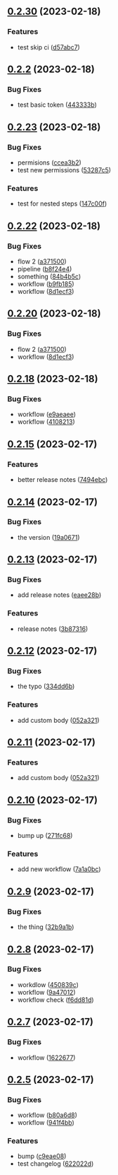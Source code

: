 ## [0.2.30](https://github.com/AlexanderMar21/ci_library_autorelease/compare/v0.2.2...v0.2.30) (2023-02-18)


### Features

* test skip ci ([d57abc7](https://github.com/AlexanderMar21/ci_library_autorelease/commit/d57abc7f5d12e8561a238370cae0a7b16731b348))



## [0.2.2](https://github.com/AlexanderMar21/ci_library_autorelease/compare/v0.2.23...v0.2.2) (2023-02-18)


### Bug Fixes

*  test basic token ([443333b](https://github.com/AlexanderMar21/ci_library_autorelease/commit/443333b19054e1a62c828d7a968d4277b2c259e3))



## [0.2.23](https://github.com/AlexanderMar21/ci_library_autorelease/compare/v0.2.22...v0.2.23) (2023-02-18)


### Bug Fixes

* permisions ([ccea3b2](https://github.com/AlexanderMar21/ci_library_autorelease/commit/ccea3b279563c518718fbf7c552274c65f02dbf8))
* test new permissions ([53287c5](https://github.com/AlexanderMar21/ci_library_autorelease/commit/53287c572b765ee4f531860dfaf4e7b852aec196))


### Features

* test for nested steps ([147c00f](https://github.com/AlexanderMar21/ci_library_autorelease/commit/147c00f59d51376eb925b7009f9346f3fc490818))



## [0.2.22](https://github.com/AlexanderMar21/ci_library_autorelease/compare/v0.2.18...v0.2.22) (2023-02-18)


### Bug Fixes

* flow 2 ([a371500](https://github.com/AlexanderMar21/ci_library_autorelease/commit/a371500fa6fb62508dfed93ea6158cb4e7ed3b33))
* pipeline ([b8f24e4](https://github.com/AlexanderMar21/ci_library_autorelease/commit/b8f24e4cd7e6dd6e60c6a3189b9ff23b0a3afd69))
* something ([84b4b5c](https://github.com/AlexanderMar21/ci_library_autorelease/commit/84b4b5ca797a0c01d410035db65e493f19ef2b38))
* workflow ([b9fb185](https://github.com/AlexanderMar21/ci_library_autorelease/commit/b9fb18559456555dfd2da134cb2c11f3935c93d1))
* workflow ([8d1ecf3](https://github.com/AlexanderMar21/ci_library_autorelease/commit/8d1ecf3d3ffbc2ba9a943749e5016a53949c8a23))



## [0.2.20](https://github.com/AlexanderMar21/ci_library_autorelease/compare/v0.2.18...v0.2.20) (2023-02-18)


### Bug Fixes

* flow 2 ([a371500](https://github.com/AlexanderMar21/ci_library_autorelease/commit/a371500fa6fb62508dfed93ea6158cb4e7ed3b33))
* workflow ([8d1ecf3](https://github.com/AlexanderMar21/ci_library_autorelease/commit/8d1ecf3d3ffbc2ba9a943749e5016a53949c8a23))



## [0.2.18](https://github.com/AlexanderMar21/ci_library_autorelease/compare/v0.2.16...v0.2.18) (2023-02-18)


### Bug Fixes

* workflow ([e9aeaee](https://github.com/AlexanderMar21/ci_library_autorelease/commit/e9aeaeeff359f979688bf8cf917a5c6c6493930e))
* workflow ([4108213](https://github.com/AlexanderMar21/ci_library_autorelease/commit/4108213f88bdabfe8f26d9aa7ec5256e2466a9ba))



## [0.2.15](https://github.com/AlexanderMar21/ci_library_autorelease/compare/v0.2.14...v0.2.15) (2023-02-17)


### Features

* better release notes ([7494ebc](https://github.com/AlexanderMar21/ci_library_autorelease/commit/7494ebc2b7eeb9b6518eebf481bd57f3c5e47bbc))



## [0.2.14](https://github.com/AlexanderMar21/ci_library_autorelease/compare/v0.2.13...v0.2.14) (2023-02-17)


### Bug Fixes

* the version ([19a0671](https://github.com/AlexanderMar21/ci_library_autorelease/commit/19a0671b3d79bd5ea22d5998f68f74ca5f18f846))



## [0.2.13](https://github.com/AlexanderMar21/ci_library_autorelease/compare/v0.2.12...v0.2.13) (2023-02-17)


### Bug Fixes

* add release notes ([eaee28b](https://github.com/AlexanderMar21/ci_library_autorelease/commit/eaee28b063e92fcdbebdd879a5cfc8f33d7f5bcd))


### Features

* release notes ([3b87316](https://github.com/AlexanderMar21/ci_library_autorelease/commit/3b87316543ed252fd1c937e948d7e333d29c5675))



## [0.2.12](https://github.com/AlexanderMar21/ci_library_autorelease/compare/v0.2.10...v0.2.12) (2023-02-17)


### Bug Fixes

* the typo ([334dd6b](https://github.com/AlexanderMar21/ci_library_autorelease/commit/334dd6b951c801376b3eb0159002d1a3085965de))


### Features

* add custom body ([052a321](https://github.com/AlexanderMar21/ci_library_autorelease/commit/052a32166baf354366ed458cbc84157c7c63f0f6))



## [0.2.11](https://github.com/AlexanderMar21/ci_library_autorelease/compare/v0.2.10...v0.2.11) (2023-02-17)


### Features

* add custom body ([052a321](https://github.com/AlexanderMar21/ci_library_autorelease/commit/052a32166baf354366ed458cbc84157c7c63f0f6))



## [0.2.10](https://github.com/AlexanderMar21/ci_library_autorelease/compare/v0.2.9...v0.2.10) (2023-02-17)


### Bug Fixes

* bump up ([271fc68](https://github.com/AlexanderMar21/ci_library_autorelease/commit/271fc687888141c3e5c5ecd7ef037cf0982ac313))


### Features

* add new workflow ([7a1a0bc](https://github.com/AlexanderMar21/ci_library_autorelease/commit/7a1a0bc19a7729e1fb7f954c3d620bafc3d1fd41))



## [0.2.9](https://github.com/AlexanderMar21/ci_library_autorelease/compare/v0.2.8...v0.2.9) (2023-02-17)


### Bug Fixes

* the thing ([32b9a1b](https://github.com/AlexanderMar21/ci_library_autorelease/commit/32b9a1bb026de75a207191885286188239981feb))



## [0.2.8](https://github.com/AlexanderMar21/ci_library_autorelease/compare/v0.2.7...v0.2.8) (2023-02-17)


### Bug Fixes

* workdlow ([450839c](https://github.com/AlexanderMar21/ci_library_autorelease/commit/450839cbc2efc0ca9d2af212693a255d6dbbdc41))
* workflow ([9a47012](https://github.com/AlexanderMar21/ci_library_autorelease/commit/9a4701253ce63773e64cc2213ae4ec9bd9a848fc))
* workflow check ([f6dd81d](https://github.com/AlexanderMar21/ci_library_autorelease/commit/f6dd81dd79c15a93feecf3a947c999ab81036b2e))



## [0.2.7](https://github.com/AlexanderMar21/ci_library_autorelease/compare/v0.2.6...v0.2.7) (2023-02-17)


### Bug Fixes

* workflow ([1622677](https://github.com/AlexanderMar21/ci_library_autorelease/commit/1622677e1ee1a534345c797e80f786f9fee55851))



## [0.2.5](https://github.com/AlexanderMar21/ci_library_autorelease/compare/v0.1.3...v0.2.5) (2023-02-17)


### Bug Fixes

* workflow ([b80a6d8](https://github.com/AlexanderMar21/ci_library_autorelease/commit/b80a6d8ae0ab08b9f846625968d0908f2a76fadf))
* workflow ([941f4bb](https://github.com/AlexanderMar21/ci_library_autorelease/commit/941f4bbe90f659eb79bf7e76fa8d5dd9defa552e))


### Features

* bump ([c9eae08](https://github.com/AlexanderMar21/ci_library_autorelease/commit/c9eae08b724d4e1e5a6078f46df0b9db235f9fe3))
* test changelog ([622022d](https://github.com/AlexanderMar21/ci_library_autorelease/commit/622022dd2620ecc5754992999e53a62588a1c446))




